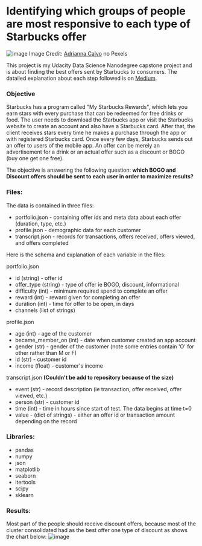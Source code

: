 # Identifying which groups of people are most responsive to each type of Starbucks offer

![image](https://images.pexels.com/photos/597933/pexels-photo-597933.jpeg?auto=compress&cs=tinysrgb&dpr=2&h=650&w=940)
Image Credit: [Adrianna Calvo](https://medium.com/r?url=https%3A%2F%2Fwww.pexels.com%2Fpt-br%2F%40adriannaca%3Futm_content%3DattributionCopyText%26utm_medium%3Dreferral%26utm_source%3Dpexels) no Pexels

This project is my Udacity Data Science Nanodegree capstone project and is about finding the best offers sent by Starbucks to consumers. The datailed explanation about each step followed is on [Medium](https://medium.com/@lucassaffi_67427/identifying-which-groups-of-people-are-most-responsive-to-each-type-of-starbucks-offer-c61e8cda7fe6).

### Objective

Starbucks has a program called "My Starbucks Rewards", which lets you earn stars with every purchase that can be redeemed for free drinks or food. The user needs to download the Starbucks app or visit the Starbucks website to create an account and also have a Starbucks card. After that, the client receives stars every time he makes a purchase through the app or with registered Starbucks card. Once every few days, Starbucks sends out an offer to users of the mobile app. An offer can be merely an advertisement for a drink or an actual offer such as a discount or BOGO (buy one get one free). 

The objective is answering the following question: **which BOGO and Discount offers should be sent to each user in order to maximize results?**

### Files:

The data is contained in three files:

- portfolio.json - containing offer ids and meta data about each offer (duration, type, etc.)
- profile.json - demographic data for each customer
- transcript.json - records for transactions, offers received, offers viewed, and offers completed

Here is the schema and explanation of each variable in the files:

portfolio.json

- id (string) - offer id
- offer_type (string) - type of offer ie BOGO, discount, informational
- difficulty (int) - minimum required spend to complete an offer
- reward (int) - reward given for completing an offer
- duration (int) - time for offer to be open, in days
- channels (list of strings)

profile.json

- age (int) - age of the customer
- became_member_on (int) - date when customer created an app account
- gender (str) - gender of the customer (note some entries contain 'O' for other rather than M or F)
- id (str) - customer id
- income (float) - customer's income

transcript.json **(Couldn't be add to repository because of the size)**

- event (str) - record description (ie transaction, offer received, offer viewed, etc.)
- person (str) - customer id
- time (int) - time in hours since start of test. The data begins at time t=0
- value - (dict of strings) - either an offer id or transaction amount depending on the record

### Libraries:

- pandas
- numpy
- json
- matplotlib
- seaborn 
- itertools
- scipy
- sklearn

### Results:

Most part of the people should receive discount offers, because most of the cluster consolidated had as the best offer one type of discount as shows the chart below:
![image](https://cdn-images-1.medium.com/max/1000/1*m3R1164XO1H3snkCHLC_1w.png)
